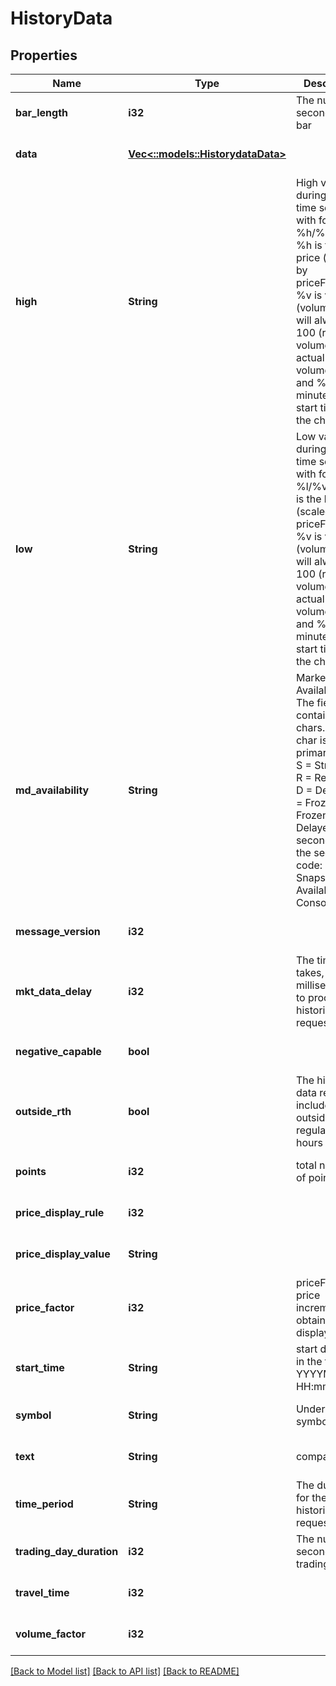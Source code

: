 # HistoryData

## Properties
Name | Type | Description | Notes
------------ | ------------- | ------------- | -------------
**bar_length** | **i32** | The number of seconds in a bar | [optional] [default to null]
**data** | [**Vec<::models::HistorydataData>**](historydata_data.md) |  | [optional] [default to null]
**high** | **String** | High value during this time series with format %h/%v/%t. %h is the high price (scaled by priceFactor), %v is volume (volume factor will always be 100 (reported volume &#x3D; actual volume/100)) and %t is minutes from start time of the chart  | [optional] [default to null]
**low** | **String** | Low value during this time series with format %l/%v/%t. %l is the low price (scaled by priceFactor), %v is volume (volume factor will always be 100 (reported volume &#x3D; actual volume/100)) and %t is minutes from start time of the chart  | [optional] [default to null]
**md_availability** | **String** | Market Data Availability. The field may contain two chars. The first char is the primary code: S &#x3D; Streaming, R &#x3D; Realtime, D &#x3D; Delayed, Z &#x3D; Frozen, Y &#x3D; Frozen Delayed. The second char is the secondary code: P &#x3D; Snapshot Available, p &#x3D; Consolidated.  | [optional] [default to null]
**message_version** | **i32** |  | [optional] [default to null]
**mkt_data_delay** | **i32** | The time it takes, in milliseconds, to process the historical data request | [optional] [default to null]
**negative_capable** | **bool** |  | [optional] [default to null]
**outside_rth** | **bool** | The historical data returned includes outside of regular trading hours  | [optional] [default to null]
**points** | **i32** | total number of points | [optional] [default to null]
**price_display_rule** | **i32** |  | [optional] [default to null]
**price_display_value** | **String** |  | [optional] [default to null]
**price_factor** | **i32** | priceFactor is price increment obtained from display rule | [optional] [default to null]
**start_time** | **String** | start date time in the format YYYYMMDD-HH:mm:ss | [optional] [default to null]
**symbol** | **String** | Underlying symbol | [optional] [default to null]
**text** | **String** | companyName | [optional] [default to null]
**time_period** | **String** | The duration for the historical data request | [optional] [default to null]
**trading_day_duration** | **i32** | The number of seconds in the trading day | [optional] [default to null]
**travel_time** | **i32** |  | [optional] [default to null]
**volume_factor** | **i32** |  | [optional] [default to null]

[[Back to Model list]](../README.md#documentation-for-models) [[Back to API list]](../README.md#documentation-for-api-endpoints) [[Back to README]](../README.md)


